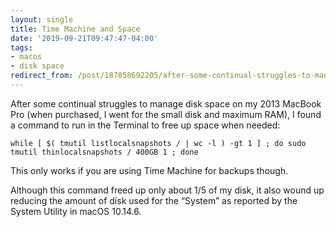```yaml
---
layout: single
title: Time Machine and Space
date: '2019-09-21T09:47:47-04:00'
tags:
- macos
- disk space
redirect_from: /post/187858692205/after-some-continual-struggles-to-manage-disk
---
```

After some continual struggles to manage disk space on my 2013 MacBook Pro (when purchased, I went for the small disk and maximum RAM), I found a command to run in the Terminal to free up space when needed:

`while [ $( tmutil listlocalsnapshots / | wc -l ) -gt 1 ] ; do sudo tmutil thinlocalsnapshots / 400GB 1 ; done`

This only works if you are using Time Machine for backups though.

Although this command freed up only about 1/5 of my disk, it also wound up reducing the amount of disk used for the &ldquo;System&rdquo; as reported by the System Utility in macOS 10.14.6.

